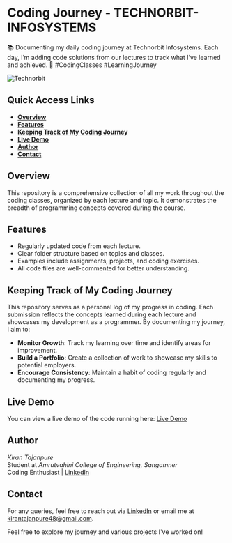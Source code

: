 # Coding Journey - TECHNORBIT-INFOSYSTEMS

📚 Documenting my daily coding journey at Technorbit Infosystems. Each day, I’m adding code solutions from our lectures to track what I’ve learned and achieved. 🚀 #CodingClasses #LearningJourney

![Technorbit ](https://github.com/user-attachments/assets/cd67cf64-78cc-44ab-945d-165d6fccec70)

## Quick Access Links

- **[Overview](#overview)**
- **[Features](#features)**
- **[Keeping Track of My Coding Journey](#keeping-track-of-my-coding-journey)**
- **[Live Demo](#live-demo)**
- **[Author](#author)**
- **[Contact](#contact)**

## Overview

This repository is a comprehensive collection of all my work throughout the coding classes, organized by each lecture and topic. It demonstrates the breadth of programming concepts covered during the course.

## Features

- Regularly updated code from each lecture.
- Clear folder structure based on topics and classes.
- Examples include assignments, projects, and coding exercises.
- All code files are well-commented for better understanding.

## Keeping Track of My Coding Journey

This repository serves as a personal log of my progress in coding. Each submission reflects the concepts learned during each lecture and showcases my development as a programmer. By documenting my journey, I aim to:

- **Monitor Growth**: Track my learning over time and identify areas for improvement.
- **Build a Portfolio**: Create a collection of work to showcase my skills to potential employers.
- **Encourage Consistency**: Maintain a habit of coding regularly and documenting my progress.

## Live Demo

You can view a live demo of the code running here: [Live Demo](https://github.com/kiran28092003/Codes)

## Author

*Kiran Tajanpure*  
Student at *Amrutvahini College of Engineering, Sangamner*  
Coding Enthusiast | [LinkedIn](https://www.linkedin.com/in/kiran-tajanpure-a7509225b)

## Contact

For any queries, feel free to reach out via [LinkedIn](https://www.linkedin.com/in/kiran-tajanpure-a7509225b) or email me at [kirantajanpure48@gmail.com](mailto:kirantajanpure48@gmail.com).

Feel free to explore my journey and various projects I've worked on!
